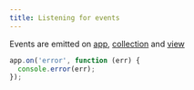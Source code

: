 ```yaml
---
title: Listening for events
---
```


<!-- toc -->

Events are emitted on [app][], [collection][] and [view][]

```js
app.on('error', function (err) {
  console.error(err);
});
```

[app]: /:docs/app.md
[collection]: /:docs/collection.md 
[view]: /:docs/view.md
